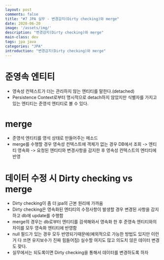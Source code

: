 ```yaml
---
layout: post
comments: false
title: "#7 JPA 실무 - 변경감지(Dirty checking)와 merge"
date: 2020-06-20
image: '/assets/img/'
description: "변경감지(Dirty checking)와 merge"
main-class: dev
tags: jpa java
categories: "JPA"
introduction: "변경감지(Dirty checking)와 merge"
---
```

# 준영속 엔티티
- 영속성 컨텍스트가 더는 관리하지 않는 엔티티를 말한다.(detached)
- Persistence Context로부터 명시적으로 detach하지 않았지만 식별자를 가지고 있는 엔티티는 준영석 엔티티로 볼 수 있다.

# merge
- 준영석 엔티티를 영석 상태로 만들어주는 메소드
- merge를 수행할 경우 영속성 컨텍스트에 객체가 없는 경우 DB에서 조회 -> 엔티티 영속화 -> 요청된 엔티티와 변경사항을 감지한 후 영속성 컨텍스트의 엔티티에 반영

# 데이터 수정 시 Dirty checking vs merge
- Dirty checking이 좀 더 jpa의 근본 원리에 가까움
- Dirty checking은 영속화된 엔티티의 수정사항이 발생할 경우 변경된 사항을 감지하고 db에 update를 수행함
- merge의 경우는 db로부터 엔티티를 검색해와서 영속화 한 후 준영속 엔티티와의 차이를 모두 영속화 엔티티에 반영함
- null 필드가 있는 경우 모두 반영되기때문에(예외적으로 가능한 방법도 있지만 이런거 다 쓰면 유지보수가 진짜 힘들어짐) 실수할 여지도 많고 의도치 않은 데이터 변경도 잦다.
- 실무에서는 되도록이면 Dirty checking을 통해서 데이터를 변경하도록 하자